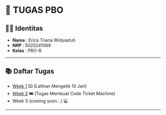 # 📌 TUGAS PBO

## 👩‍💻 Identitas
- **Nama**  : Erica Triana Widyastuti  
- **NRP**   : 5025241069  
- **Kelas** : PBO-B  

---

## 📚 Daftar Tugas
- [Week 1](./Week1) ⌨️ (Latihan Mengetik 10 Jari)
- [Week 2](./week2/README.md) 🎟️ (Tugas Membuat Code Ticket Machine)
- Week 3 (coming soon...) 💻

---
